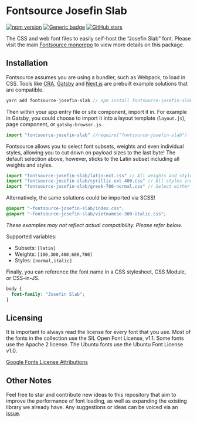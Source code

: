 # Fontsource Josefin Slab

[![npm version](https://badge.fury.io/js/fontsource-josefin-slab.svg)](https://github.com/DecliningLotus/fontsource) [![Generic badge](https://img.shields.io/badge/fontsource-passing-brightgreen)](https://github.com/DecliningLotus/fontsource) [![GitHub stars](https://img.shields.io/github/stars/DecliningLotus/fontsource.svg?style=social&label=Star)](https://GitHub.com/DecliningLotus/fontsource/stargazers/)

The CSS and web font files to easily self-host the “Josefin Slab” font. Please visit the main [Fontsource monorepo](https://github.com/DecliningLotus/fontsource) to view more details on this package.

## Installation

Fontsource assumes you are using a bundler, such as Webpack, to load in CSS. Tools like [CRA](https://create-react-app.dev/), [Gatsby](https://www.gatsbyjs.org/) and [Next.js](https://nextjs.org/) are prebuilt example solutions that are compatible.

```javascript
yarn add fontsource-josefin-slab // npm install fontsource-josefin-slab
```

Then within your app entry file or site component, import it in. For example in Gatsby, you could choose to import it into a layout template (`layout.js`), page component, or `gatsby-browser.js`.

```javascript
import "fontsource-josefin-slab" //require("fontsource-josefin-slab")
```

Fontsource allows you to select font subsets, weights and even individual styles, allowing you to cut down on payload sizes to the last byte! The default selection above, however, sticks to the Latin subset including all weights and styles.

```javascript
import "fontsource-josefin-slab/latin-ext.css" // All weights and styles included.
import "fontsource-josefin-slab/cyrillic-ext-400.css" // All styles included.
import "fontsource-josefin-slab/greek-700-normal.css" // Select either normal or italic.
```

Alternatively, the same solutions could be imported via SCSS!

```scss
@import "~fontsource-josefin-slab/index.css";
@import "~fontsource-josefin-slab/vietnamese-300-italic.css";
```

_These examples may not reflect actual compatibility. Please refer below._

Supported variables:

- Subsets: `[latin]`
- Weights: `[100,300,400,600,700]`
- Styles: `[normal,italic]`

Finally, you can reference the font name in a CSS stylesheet, CSS Module, or CSS-in-JS.

```css
body {
  font-family: "Josefin Slab";
}
```

## Licensing

It is important to always read the license for every font that you use.
Most of the fonts in the collection use the SIL Open Font License, v1.1. Some fonts use the Apache 2 license. The Ubuntu fonts use the Ubuntu Font License v1.0.

[Google Fonts License Attributions](https://fonts.google.com/attribution)

## Other Notes

Feel free to star and contribute new ideas to this repository that aim to improve the performance of font loading, as well as expanding the existing library we already have. Any suggestions or ideas can be voiced via an [issue](https://github.com/DecliningLotus/fontsource/issues).
